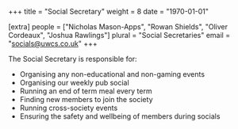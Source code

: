 +++
title = "Social Secretary"
weight = 8
date = "1970-01-01"

[extra]
people = ["Nicholas Mason-Apps", "Rowan Shields", "Oliver Cordeaux", "Joshua Rawlings"]
plural = "Social Secretaries"
email = "socials@uwcs.co.uk"
+++

The Social Secretary is responsible for:

- Organising any non-educational and non-gaming events
- Organising our weekly pub social
- Running an end of term meal every term
- Finding new members to join the society
- Running cross-society events
- Ensuring the safety and wellbeing of members during socials